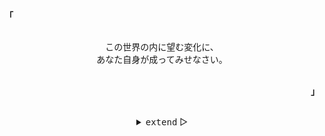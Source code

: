 <p align="left"><strong><samp>「</samp></strong></p>
    <p align="center">
        <samp><br>
        この世界の内に望む変化に、<br>
        あなた自身が成ってみせなさい。<br>
        </samp><br>
    </p>
<p align="right"><strong><samp>」</samp></strong></p>

<br>

<details align="center">
<summary><samp>extend</samp> &#9655;</summary>

<h2></h2><br>
<p align="center">
    <samp>
    <a href="https://twitter.com/yuutonuko_" target="_blank">Twitter</a> &#9670;
    <a href="mailto:yuutonuko@outlook.jp" target="_blank">contact me</a>
    </samp>
</p>

<h2></h2><br>
<p align="center">
    <samp>
    <a href="https://ko-fi.com/yuutonuko" target="_blank"><strong>‎ ko-fi ‎</strong></a>
    </samp>
</p>

<h2></h2><br>

```console
rm -rf .minecraft```

</details>
